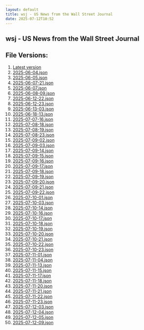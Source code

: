 ```yaml
---
layout: default
title: wsj - US News from the Wall Street Journal
date: 2025-07-12T10:52
---
```


## wsj - US News from the Wall Street Journal

<div id="data-chart"></div>
<div id="data-table"></div>
<script>
document.addEventListener('DOMContentLoaded', function(){
  document.getElementById('data-table').textContent = 'This source isn't supported for tables yet.';
});
</script>

## File Versions:
1. [Latest version](./latest.json)
2. [2025-06-04.json](./2025-06-04.json)
3. [2025-06-05.json](./2025-06-05.json)
4. [2025-06-07-21.json](./2025-06-07-21.json)
5. [2025-06-07.json](./2025-06-07.json)
6. [2025-06-08-09.json](./2025-06-08-09.json)
7. [2025-06-12-22.json](./2025-06-12-22.json)
8. [2025-06-12-23.json](./2025-06-12-23.json)
9. [2025-06-13-03.json](./2025-06-13-03.json)
10. [2025-06-18-13.json](./2025-06-18-13.json)
11. [2025-07-07-16.json](./2025-07-07-16.json)
12. [2025-07-08-18.json](./2025-07-08-18.json)
13. [2025-07-08-19.json](./2025-07-08-19.json)
14. [2025-07-08-23.json](./2025-07-08-23.json)
15. [2025-07-09-02.json](./2025-07-09-02.json)
16. [2025-07-09-03.json](./2025-07-09-03.json)
17. [2025-07-09-14.json](./2025-07-09-14.json)
18. [2025-07-09-15.json](./2025-07-09-15.json)
19. [2025-07-09-16.json](./2025-07-09-16.json)
20. [2025-07-09-17.json](./2025-07-09-17.json)
21. [2025-07-09-18.json](./2025-07-09-18.json)
22. [2025-07-09-19.json](./2025-07-09-19.json)
23. [2025-07-09-20.json](./2025-07-09-20.json)
24. [2025-07-09-21.json](./2025-07-09-21.json)
25. [2025-07-09-22.json](./2025-07-09-22.json)
26. [2025-07-10-01.json](./2025-07-10-01.json)
27. [2025-07-10-03.json](./2025-07-10-03.json)
28. [2025-07-10-14.json](./2025-07-10-14.json)
29. [2025-07-10-16.json](./2025-07-10-16.json)
30. [2025-07-10-17.json](./2025-07-10-17.json)
31. [2025-07-10-18.json](./2025-07-10-18.json)
32. [2025-07-10-19.json](./2025-07-10-19.json)
33. [2025-07-10-20.json](./2025-07-10-20.json)
34. [2025-07-10-21.json](./2025-07-10-21.json)
35. [2025-07-10-22.json](./2025-07-10-22.json)
36. [2025-07-10-23.json](./2025-07-10-23.json)
37. [2025-07-11-01.json](./2025-07-11-01.json)
38. [2025-07-11-04.json](./2025-07-11-04.json)
39. [2025-07-11-13.json](./2025-07-11-13.json)
40. [2025-07-11-15.json](./2025-07-11-15.json)
41. [2025-07-11-17.json](./2025-07-11-17.json)
42. [2025-07-11-18.json](./2025-07-11-18.json)
43. [2025-07-11-20.json](./2025-07-11-20.json)
44. [2025-07-11-21.json](./2025-07-11-21.json)
45. [2025-07-11-22.json](./2025-07-11-22.json)
46. [2025-07-11-23.json](./2025-07-11-23.json)
47. [2025-07-12-03.json](./2025-07-12-03.json)
48. [2025-07-12-04.json](./2025-07-12-04.json)
49. [2025-07-12-05.json](./2025-07-12-05.json)
50. [2025-07-12-09.json](./2025-07-12-09.json)
